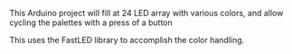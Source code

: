 This Arduino project will fill at 24 LED array with various colors, and allow cycling the palettes with a press of a button

This uses the FastLED library to accomplish the color handling.
